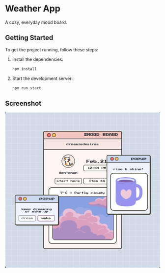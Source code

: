 # Weather App

A cozy, everyday mood board.

## Getting Started

To get the project running, follow these steps:

1. Install the dependencies:
    ```bash
    npm install
    ```

2. Start the development server:
    ```bash
    npm run start
    ```

## Screenshot

![Weather App Screenshot](Assets/Images/mood-board-screenshot.png)
